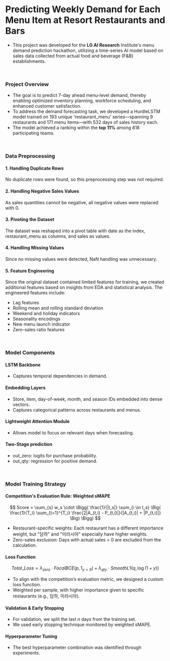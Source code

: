 # Predicting Weekly Demand for Each Menu Item at Resort Restaurants and Bars
- This project was developed for the **LG AI Research** Institute's menu demand prediction hackathon, utilizing a time-series AI model based on sales data collected from actual food and beverage (F&B) establishments.

<br>

### Project Overview

- The goal is to predict 7-day ahead menu-level demand, thereby enabling optimized inventory planning, workforce scheduling, and enhanced customer satisfaction.
- To address the demand forecasting task, we developed a HurdleLSTM model trained on 193 unique ‘restaurant_menu’ series—spanning 9 restaurants and 171 menu items—with 532 days of sales history each.
- The model achieved a ranking within the **top 11%** among 818 participating teams.

<br>

### Data Preprocessing

#### 1. Handling Duplicate Rows
No duplicate rows were found, so this preprocessing step was not required.

#### 2. Handling Negative Sales Values
As sales quantities cannot be negative, all negative values were replaced with 0.

#### 3. Pivoting the Dataset
The dataset was reshaped into a pivot table with date as the index, restaurant_menu as columns, and sales as values.

#### 4. Handling Missing Values
Since no missing values were detected, NaN handling was unnecessary.

#### 5. Feature Engineering
Since the original dataset contained limited features for training, we created additional features based on insights from EDA and statistical analysis. The engineered features include:
- Lag features 
- Rolling mean and rolling standard deviation
- Weekend and holiday indicators
- Seasonality encodings
- New menu launch indicator
- Zero-sales ratio features

<br>

### Model Components
#### LSTM Backbone
- Captures temporal dependencies in demand.

#### Embedding Layers
- Store, item, day-of-week, month, and season IDs embedded into dense vectors.
- Captures categorical patterns across restaurants and menus.

#### Lightweight Attention Module
- Allows model to focus on relevant days when forecasting.

#### Two-Stage prediction
- out_zero: logits for purchase probability.
- out_qty: regression for positive demand.

<br>

### Model Training Strategy
#### Competition's Evaluation Rule: Weighted sMAPE
$$
Score = \sum_{s} w_s \cdot \Bigg( \frac{1}{|I_s|} \sum_{i \in I_s} \Big( \frac{1}{T_i} \sum_{t=1}^{T_i} \frac{2|A_{t,i} - P_{t,i}|}{|A_{t,i}| + |P_{t,i}|} \Big) \Bigg)
$$
- Restaurant-specific weights: Each restaurant has a different importance weight, but "담하" and "미라시아" especially have higher weights. 
- Zero-sales exclusion: Days with actual sales = 0 are excluded from the calculation.

#### Loss Function
$$
Total\_Loss = \lambda_{zero} \cdot FocalBCE(p, 1_{y>0}) + \lambda_{qty} \cdot SmoothL1(q, \log(1+y))
$$
- To align with the competition’s evaluation metric, we designed a custom loss function.
- Weighted per sample, with higher importance given to specific restaurants (e.g., 담하, 미라시아).

#### Validation & Early Stopping
- For validation, we split the last *n* days from the training set.
- We used early stopping technique monitored by weighted sMAPE.

#### Hyperparameter Tuning
- The best hyperparameter combination was identified through experiments.